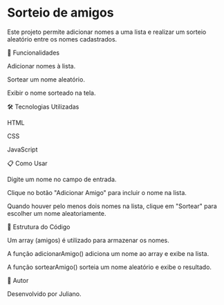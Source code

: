 <h1>Sorteio de amigos</h1>

Este projeto permite adicionar nomes a uma lista e realizar um sorteio aleatório entre os nomes cadastrados.

📌 Funcionalidades

Adicionar nomes à lista.

Sortear um nome aleatório.

Exibir o nome sorteado na tela.


🛠️ Tecnologias Utilizadas

HTML

CSS

JavaScript


📋 Como Usar

Digite um nome no campo de entrada.

Clique no botão "Adicionar Amigo" para incluir o nome na lista.

Quando houver pelo menos dois nomes na lista, clique em "Sortear" para escolher um nome aleatoriamente.


🔧 Estrutura do Código

Um array (amigos) é utilizado para armazenar os nomes.

A função adicionarAmigo() adiciona um nome ao array e exibe na lista.

A função sortearAmigo() sorteia um nome aleatório e exibe o resultado.


📝 Autor

Desenvolvido por Juliano.

